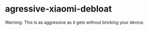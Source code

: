 # agressive-xiaomi-debloat
Warning: This is as aggressive as it gets without bricking your device. 
